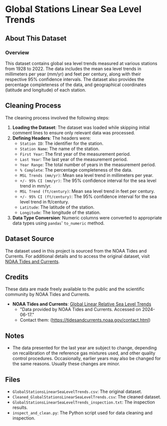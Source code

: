 # Global Stations Linear Sea Level Trends

## About This Dataset

### Overview
This dataset contains global sea level trends measured at various stations from 1928 to 2022. The data includes the mean sea level trends in millimeters per year (mm/yr) and feet per century, along with their respective 95% confidence intervals. The dataset also provides the percentage completeness of the data, and geographical coordinates (latitude and longitude) of each station.

## Cleaning Process
The cleaning process involved the following steps:
1. **Loading the Dataset**: The dataset was loaded while skipping initial comment lines to ensure only relevant data was processed.
2. **Defining Headers**: The headers were:
    - `Station ID`: The identifier for the station.
    - `Station Name`: The name of the station.
    - `First Year`: The first year of the measurement period.
    - `Last Year`: The last year of the measurement period.
    - `Year Range`: The total number of years in the measurement period.
    - `% Complete`: The percentage completeness of the data.
    - `MSL Trends (mm/yr)`: Mean sea level trend in millimeters per year.
    - `+/- 95% CI (mm/yr)`: The 95% confidence interval for the sea level trend in mm/yr.
    - `MSL Trend (ft/century)`: Mean sea level trend in feet per century.
    - `+/- 95% CI (ft/century)`: The 95% confidence interval for the sea level trend in ft/century.
    - `Latitude`: The latitude of the station.
    - `Longitude`: The longitude of the station.
3. **Data Type Conversion**: Numeric columns were converted to appropriate data types using `pandas`' `to_numeric` method.

## Dataset Source

The dataset used in this project is sourced from the NOAA Tides and Currents. For additional details and to access the original dataset, visit [NOAA Tides and Currents](https://tidesandcurrents.noaa.gov/sltrends/mslGlobalTrendsTable.html).

## Credits

These data are made freely available to the public and the scientific community by NOAA Tides and Currents. 

- **NOAA Tides and Currents**: [Global Linear Relative Sea Level Trends](https://tidesandcurrents.noaa.gov/sltrends/mslGlobalTrendsTable.html)
  - "Data provided by NOAA Tides and Currents. Accessed on 2024-06-17."
  - Contact them: (https://tidesandcurrents.noaa.gov/contact.html)

## Notes

- The data presented for the last year are subject to change, depending on recalibration of the reference gas mixtures used, and other quality control procedures. Occasionally, earlier years may also be changed for the same reasons. Usually these changes are minor.

## Files

- `GlobalStationsLinearSeaLevelTrends.csv`: The original dataset.
- `Cleaned_GlobalStationsLinearSeaLevelTrends.csv`: The cleaned dataset.
- `GlobalStationsLinearSeaLevelTrends_inspection.txt`: The inspection results.
- `inspect_and_clean.py`: The Python script used for data cleaning and inspection.
